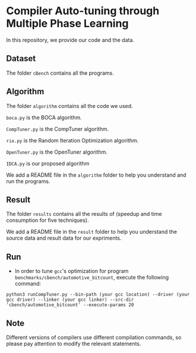 # Compiler Auto-tuning through Multiple Phase Learning

In this repository, we provide our code and the data.


## Dataset

The folder `cBench` contains all the programs.


## Algorithm

The folder `algorithm` contains all the code we used.

 `boca.py` is the BOCA algorithm.

 `CompTuner.py` is the CompTuner algorithm.

 `rio.py` is the Random Iteration Optimization algorithm.

 `OpenTuner.py` is the OpenTuner algorithm.

 `IDCA.py` is our proposed algorithm

We add a README file in the `algorithm` folder to help you understand and run the programs.

## Result

The folder `results` contains all the results of (speedup and time consumption for five techniques).

We add a README file in the `result` folder to help you understand the source data and result data for our expriments.

## Run

- In order to tune `gcc`'s optimization for program `benchmarks/cbench/automotive_bitcount`, execute the following command:

```
python3 runCompTuner.py --bin-path (your gcc location) --driver (your gcc driver) --linker (your gcc linker) --src-dir 'cbench/automotive_bitcount' --execute-params 20
```

## Note

Different versions of compilers use different compilation commands, so please pay attention to modify the relevant statements.